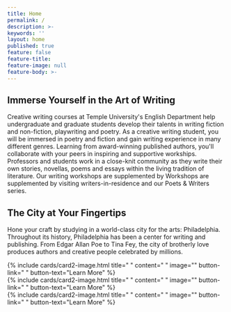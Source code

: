 ```yaml
---
title: Home
permalink: /
description: >- 
keywords: ''
layout: home
published: true
feature: false
feature-title: 
feature-image: null
feature-body: >- 
---
```


## Immerse Yourself in the Art of Writing
Creative writing courses at Temple University's English Department help undergraduate and graduate students develop their talents in writing fiction and non-fiction, playwriting and poetry. As a creative writing student, you will be immersed in poetry and fiction and gain writing experience in many different genres. Learning from award-winning published authors, you'll collaborate with your peers in inspiring and supportive workships. Professors and students work in a close-knit community as they write their own stories, novellas, poems and essays within the living tradition of literature. Our writing workshops are supplemented by Workshops are supplemented by visiting writers-in-residence and our Poets & Writers series. 

## The City at Your Fingertips
Hone your craft by studying in a world-class city for the arts: Philadelphia. Throughout its history, Philadelphia has been a center for writing and publishing. From Edgar Allan Poe to Tina Fey, the city of brotherly love produces authors and creative people celebrated by millions. 

<div class="row row-wide">
  <div class="col m12 l4">{% include cards/card2-image.html 
    title=" " 
    content=" " 
    image="" 
    button-link=" " 
    button-text="Learn More" %}
  </div>
  <div class="row row-wide">
    <div class="col m12 l4">{% include cards/card2-image.html 
      title=" " 
      content=" " 
      image="" 
      button-link=" " 
      button-text="Learn More" %}
    </div>
    <div class="row row-wide">
      <div class="col m12 l4">{% include cards/card2-image.html 
        title=" " 
        content=" " 
        image="" 
        button-link=" " 
        button-text="Learn More" %}
      </div>
</div>
